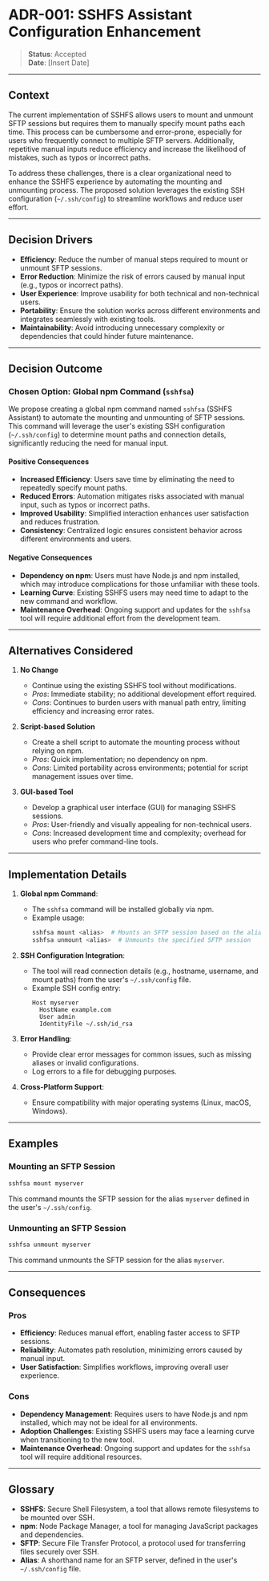 
# ADR-001: SSHFS Assistant Configuration Enhancement

> **Status**: Accepted  
> **Date**: [Insert Date]  

---

## Context

The current implementation of SSHFS allows users to mount and unmount SFTP sessions but requires them to manually specify mount paths each time. This process can be cumbersome and error-prone, especially for users who frequently connect to multiple SFTP servers. Additionally, repetitive manual inputs reduce efficiency and increase the likelihood of mistakes, such as typos or incorrect paths.

To address these challenges, there is a clear organizational need to enhance the SSHFS experience by automating the mounting and unmounting process. The proposed solution leverages the existing SSH configuration (`~/.ssh/config`) to streamline workflows and reduce user effort.

---

## Decision Drivers

- **Efficiency**: Reduce the number of manual steps required to mount or unmount SFTP sessions.  
- **Error Reduction**: Minimize the risk of errors caused by manual input (e.g., typos or incorrect paths).  
- **User Experience**: Improve usability for both technical and non-technical users.  
- **Portability**: Ensure the solution works across different environments and integrates seamlessly with existing tools.  
- **Maintainability**: Avoid introducing unnecessary complexity or dependencies that could hinder future maintenance.

---

## Decision Outcome

### Chosen Option: Global npm Command (`sshfsa`)

We propose creating a global npm command named `sshfsa` (SSHFS Assistant) to automate the mounting and unmounting of SFTP sessions. This command will leverage the user's existing SSH configuration (`~/.ssh/config`) to determine mount paths and connection details, significantly reducing the need for manual input.

#### Positive Consequences
- **Increased Efficiency**: Users save time by eliminating the need to repeatedly specify mount paths.  
- **Reduced Errors**: Automation mitigates risks associated with manual input, such as typos or incorrect paths.  
- **Improved Usability**: Simplified interaction enhances user satisfaction and reduces frustration.  
- **Consistency**: Centralized logic ensures consistent behavior across different environments and users.

#### Negative Consequences
- **Dependency on npm**: Users must have Node.js and npm installed, which may introduce complications for those unfamiliar with these tools.  
- **Learning Curve**: Existing SSHFS users may need time to adapt to the new command and workflow.  
- **Maintenance Overhead**: Ongoing support and updates for the `sshfsa` tool will require additional effort from the development team.

---

## Alternatives Considered

1. **No Change**  
   - Continue using the existing SSHFS tool without modifications.  
   - *Pros*: Immediate stability; no additional development effort required.  
   - *Cons*: Continues to burden users with manual path entry, limiting efficiency and increasing error rates.

2. **Script-based Solution**  
   - Create a shell script to automate the mounting process without relying on npm.  
   - *Pros*: Quick implementation; no dependency on npm.  
   - *Cons*: Limited portability across environments; potential for script management issues over time.

3. **GUI-based Tool**  
   - Develop a graphical user interface (GUI) for managing SSHFS sessions.  
   - *Pros*: User-friendly and visually appealing for non-technical users.  
   - *Cons*: Increased development time and complexity; overhead for users who prefer command-line tools.

---

## Implementation Details

1. **Global npm Command**:  
   - The `sshfsa` command will be installed globally via npm.  
   - Example usage:  
     ```bash
     sshfsa mount <alias>  # Mounts an SFTP session based on the alias in ~/.ssh/config
     sshfsa unmount <alias>  # Unmounts the specified SFTP session
     ```

2. **SSH Configuration Integration**:  
   - The tool will read connection details (e.g., hostname, username, and mount paths) from the user's `~/.ssh/config` file.  
   - Example SSH config entry:  
     ```text
     Host myserver
       HostName example.com
       User admin
       IdentityFile ~/.ssh/id_rsa
     ```

3. **Error Handling**:  
   - Provide clear error messages for common issues, such as missing aliases or invalid configurations.  
   - Log errors to a file for debugging purposes.

4. **Cross-Platform Support**:  
   - Ensure compatibility with major operating systems (Linux, macOS, Windows).

---

## Examples

### Mounting an SFTP Session
```bash
sshfsa mount myserver
```
This command mounts the SFTP session for the alias `myserver` defined in the user's `~/.ssh/config`.

### Unmounting an SFTP Session
```bash
sshfsa unmount myserver
```
This command unmounts the SFTP session for the alias `myserver`.

---

## Consequences

### Pros
- **Efficiency**: Reduces manual effort, enabling faster access to SFTP sessions.  
- **Reliability**: Automates path resolution, minimizing errors caused by manual input.  
- **User Satisfaction**: Simplifies workflows, improving overall user experience.  

### Cons
- **Dependency Management**: Requires users to have Node.js and npm installed, which may not be ideal for all environments.  
- **Adoption Challenges**: Existing SSHFS users may face a learning curve when transitioning to the new tool.  
- **Maintenance Overhead**: Ongoing support and updates for the `sshfsa` tool will require additional resources.

---

## Glossary

- **SSHFS**: Secure Shell Filesystem, a tool that allows remote filesystems to be mounted over SSH.  
- **npm**: Node Package Manager, a tool for managing JavaScript packages and dependencies.  
- **SFTP**: Secure File Transfer Protocol, a protocol used for transferring files securely over SSH.  
- **Alias**: A shorthand name for an SFTP server, defined in the user's `~/.ssh/config` file.
